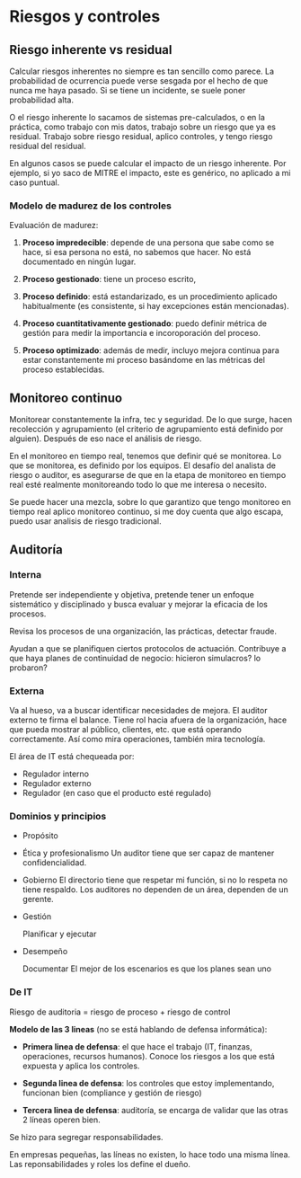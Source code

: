 
# Riesgos y controles

## Riesgo inherente vs residual


Calcular riesgos inherentes no siempre es tan sencillo como parece. La probabilidad de ocurrencia puede verse sesgada por el hecho de que nunca me haya pasado. Si se tiene un incidente, se suele poner probabilidad alta.

O el riesgo inherente lo sacamos de sistemas pre-calculados, o en la práctica, como trabajo con mis datos, trabajo sobre un riesgo que ya es residual. Trabajo sobre riesgo residual, aplico controles, y tengo riesgo residual del residual.

En algunos casos se puede calcular el impacto de un riesgo inherente. Por ejemplo, si yo saco de MITRE el impacto, este es genérico, no aplicado a mi caso puntual.


### Modelo de madurez de los controles

Evaluación de madurez: 

1. **Proceso impredecible**: depende de una persona que sabe como se hace, si esa persona no está, no sabemos que hacer. No está documentado en ningún lugar.
   
2. **Proceso gestionado**: tiene un proceso escrito, 
   
3. **Proceso definido**: está estandarizado, es un procedimiento aplicado habitualmente (es consistente, si hay excepciones están mencionadas).
   
4. **Proceso cuantitativamente gestionado**: puedo definir métrica de gestión para medir la importancia e incoroporación del proceso.
   
5. **Proceso optimizado**: además de medir, incluyo mejora continua para estar constantemente mi proceso basándome en las métricas del proceso establecidas.

## Monitoreo continuo

Monitorear constantemente la infra, tec y seguridad. De lo que surge, hacen recolección y agrupamiento (el criterio de agrupamiento está definido por alguien). Después de eso nace el análisis de riesgo.


En el monitoreo en tiempo real, tenemos que definir qué se monitorea. Lo que se monitorea, es definido por los equipos. El desafío del analista de riesgo o auditor, es asegurarse de que en la etapa de monitoreo en tiempo real esté realmente monitoreando todo lo que me interesa o necesito.

Se puede hacer una mezcla, sobre lo que garantizo que tengo monitoreo en tiempo real aplico monitoreo continuo, si me doy cuenta que algo escapa, puedo usar analisis de riesgo tradicional.

## Auditoría

### Interna

Pretende ser independiente y objetiva, pretende tener un enfoque sistemático y disciplinado y busca evaluar y mejorar la eficacia de los procesos.

Revisa los procesos de una organización, las prácticas, detectar fraude.

Ayudan a que se planifiquen ciertos protocolos de actuación.  Contribuye a que haya planes de continuidad de negocio: hicieron simulacros? lo probaron?

### Externa

Va al hueso, va a buscar identificar necesidades de mejora. El auditor externo te firma el balance. Tiene rol hacia afuera de la organización, hace que pueda mostrar al público, clientes, etc. que está operando correctamente. Así como mira operaciones, también mira tecnología.

El área de IT está chequeada por:
* Regulador interno
* Regulador externo
* Regulador (en caso que el producto esté regulado)

### Dominios y principios

* Propósito
  
* Ética y profesionalismo
  Un auditor tiene que ser capaz de mantener confidencialidad.
  
* Gobierno
  El directorio tiene que respetar mi función, si no lo respeta no tiene respaldo.
  Los auditores no dependen de un área, dependen de un gerente.
  
* Gestión
  
  Planificar y ejecutar
  
* Desempeño
  
  Documentar
  El mejor de los escenarios es que los planes sean uno


### De IT

Riesgo de auditoria = riesgo de proceso + riesgo de control

**Modelo de las 3 lineas** (no se está hablando de defensa informática):

- **Primera linea de defensa**: el que hace el trabajo (IT, finanzas, operaciones, recursos humanos). Conoce los riesgos a los que está expuesta y aplica los controles.
  
- **Segunda linea de defensa**: los controles que estoy implementando, funcionan bien (compliance y gestión de riesgo)
  
- **Tercera linea de defensa**: auditoría, se encarga de validar que las otras 2 líneas operen bien.

Se hizo para segregar responsabilidades.

En empresas pequeñas, las líneas no existen, lo hace todo una misma línea. Las reponsabilidades y roles los define el dueño.

